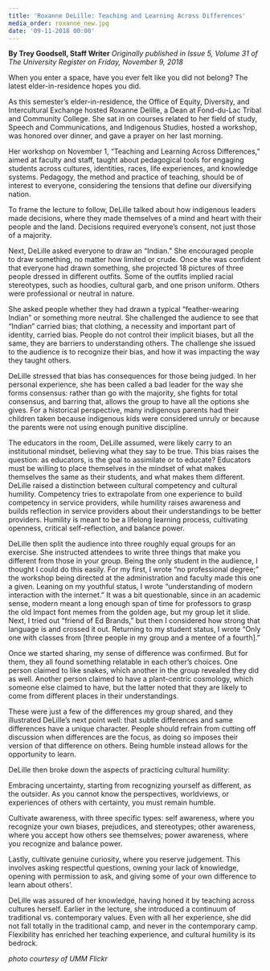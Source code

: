 ```yaml
---
title: 'Roxanne DeLille: Teaching and Learning Across Differences'
media_order: roxanne_new.jpg
date: '09-11-2018 00:00'
---
```


**By Trey Goodsell, Staff Writer** _Originally published in Issue 5, Volume 31 of The University Register on Friday, November 9, 2018_

When you enter a space, have you ever felt like you did not belong? The latest elder-in-residence hopes you did.

As this semester’s elder-in-residence, the Office of Equity, Diversity, and Intercultural Exchange hosted Roxanne Delille, a Dean at Fond-du-Lac Tribal and Community College. She sat in on courses related to her field of study, Speech and Communications, and Indigenous Studies, hosted a workshop, was honored over dinner, and gave a prayer on her last morning. 

Her workshop on November 1, “Teaching and Learning Across Differences,” aimed at faculty and staff, taught about pedagogical tools for engaging students across cultures, identities, races, life experiences, and knowledge systems. Pedagogy, the method and practice of teaching, should be of interest to everyone, considering the tensions that define our diversifying nation. 

To frame the lecture to follow, DeLille talked about how indigenous leaders made decisions, where they made themselves of a mind and heart with their people and the land. Decisions required everyone’s consent, not just those of a majority. 

Next, DeLille asked everyone to draw an “Indian.” She encouraged people to draw something, no matter how limited or crude. Once she was confident that everyone had drawn something, she projected 18 pictures of three people dressed in different outfits. Some of the outfits implied racial stereotypes, such as hoodies, cultural garb, and one prison uniform. Others were professional or neutral in nature. 

She asked people whether they had drawn a typical “feather-wearing Indian” or something more neutral. She challenged the audience to see that “Indian” carried bias; that clothing, a necessity and important part of identity, carried bias. People do not control their implicit biases, but all the same, they are barriers to understanding others. The challenge she issued to the audience is to recognize their bias, and how it was impacting the way they taught others. 

DeLille stressed that bias has consequences for those being judged. In her personal experience, she has been called a bad leader for the way she forms consensus: rather than go with the majority, she fights for total consensus, and barring that, allows the group to have all the options she gives. For a historical perspective, many indigenous parents had their children taken because indigenous kids were considered unruly or because the parents were not using enough punitive discipline. 

The educators in the room, DeLille assumed, were likely carry to an institutional mindset, believing what they say to be true. This bias raises the question: as educators, is the goal to assimilate or to educate? Educators must be willing to place themselves in the mindset of what makes themselves the same as their students, and what makes them different. 
DeLille raised a distinction between cultural competency and cultural humility. Competency tries to extrapolate from one experience to build competency in service providers, while humility raises awareness and builds reflection in service providers about their understandings to be better providers. Humility is meant to be a lifelong learning process, cultivating openness, critical self-reflection, and balance power. 

DeLille then split the audience into three roughly equal groups for an exercise. She instructed attendees to write three things that make you different from those in your group. Being the only student in the audience, I thought I could do this easily. For my first, I wrote “no professional degree;” the workshop being directed at the administration and faculty made this one a given. Leaning on my youthful status, I wrote “understanding of modern interaction with the internet.” It was a bit questionable, since in an academic sense, modern meant a long enough span of time for professors to grasp the old Impact font memes from the golden age, but my group let it slide. Next, I tried out “friend of Ed Brands,” but then I considered how strong that language is and crossed it out. Returning to my student status, I wrote “Only one with classes from [three people in my group and a mentee of a fourth].” 

Once we started sharing, my sense of difference was confirmed. But for them, they all found something relatable in each other’s choices. One person claimed to like snakes, which another in the group revealed they did as well. Another person claimed to have a plant-centric cosmology, which someone else claimed to have, but the latter noted that they are likely to come from different places in their understandings. 

These were just a few of the differences my group shared, and they illustrated DeLille’s next point well: that subtle differences and same differences have a unique character. People should refrain from cutting off discussion when differences are the focus, as doing so imposes their version of that difference on others. Being humble instead allows for the opportunity to learn. 

DeLille then broke down the aspects of practicing cultural humility: 

Embracing uncertainty, starting from recognizing yourself as different, as the outsider. As you cannot know the perspectives, worldviews, or experiences of others with certainty, you must remain humble. 

Cultivate awareness, with three specific types: self awareness, where you recognize your own biases, prejudices, and stereotypes; other awareness, where you accept how others see themselves; power awareness, where you recognize and balance power. 

Lastly, cultivate genuine curiosity, where you reserve judgement. This involves asking respectful questions, owning your lack of knowledge, opening with permission to ask, and giving some of your own difference to learn about others’. 

DeLille was assured of her knowledge, having honed it by teaching across cultures herself. Earlier in the lecture, she introduced a continuum of traditional vs. contemporary values. Even with all her experience, she did not fall totally in the traditional camp, and never in the contemporary camp. Flexibility has enriched her teaching experience, and cultural humility is its bedrock. 

_photo courtesy of UMM Flickr_
